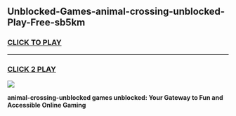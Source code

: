 
## Unblocked-Games-animal-crossing-unblocked-Play-Free-sb5km
<h3>
<a href="https://premium76.site?title=animal-crossing-unblocked&ref=20M">CLICK TO PLAY</a></h3>
<hr>

<h3>
<a href="https://premium76.site?title=animal-crossing-unblocked&ref=20M">CLICK 2 PLAY</a>
  
</h3>

<a href="https://premium76.site?title=animal-crossing-unblocked&ref=19M"><img src="https://clearcache.store/games.png"></a>


**animal-crossing-unblocked games unblocked: Your Gateway to Fun and Accessible Online Gaming**
